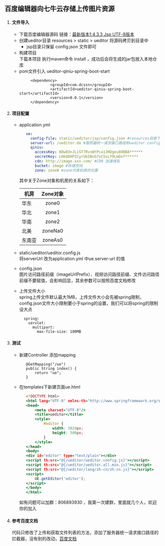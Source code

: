 ## 百度编辑器向七牛云存储上传图片资源<br>
1. #### 文件导入<br>
   * 下载百度编辑器源码 链接：[最新版本1.4.3.3 Jsp UTF-8版本](https://ueditor.baidu.com/build/build_down.php?n=ueditor&v=1_4_3_3-utf8-jsp)<br>
   * 创建ueditor目录 resources > static > ueditor 将源码拷贝到目录中
      * jsp目录只保留 config.json 文件即可
   * 构建项目<br>
       下载本项目 执行maven命令 install ，成功后会将生成的jar包放入本地仓库
   * pom文件引入 ueditor-qiniu-spring-boot-start
      ``` 下载源码 maven install 会将jar包放到本地仓库
           <dependency>
                    <groupId>com.dcssn</groupId>
                    <artifactId>ueditor-qiniu-spring-boot-start</artifactId>
                    <version>0.0.1</version>
           </dependency>
      ```
2. #### 项目配置<br>
   * application.yml
      ```application.yml
         ue:
           config-file: static/ueditor/jsp/config.json #resources目录下配置文件的位置
           server-url: /ueditor.do #服务器统一请求接口路径和ueditor.config.js中的serverUrl要一致
           qiniu:
             accessKey: 8Dw03nJLiST7RvsWtPca1JHDgeu8O0BA******
             secretKey: LHkGDHPZCyrUk5BxG7vC5sLY9LmDxf******
             cdn: http://image.xxx.com/ #CDN 加速域名
             bucket: image #存储空间
             zone: zone0 #zone代表机房的位置
      ```
      其中关于Zone对象和机房的关系如下：<br>
      
      | 机房           | Zone对象      | 
      | ------------- |:-------------:| 
      | 华东          | zone0         | 
      | 华北          | zone1         | 
      | 华南          | zone2         | 
      | 北美          | zoneNa0       | 
      | 东南亚        | zoneAs0       | 
   
   * static/ueditor/ueditor.config.js <br>
      将serverUrl 改为application.yml 中ue.server-url 的值
   * config.json <br>
      图片访问路径前缀（imageUrlPrefix）、视频访问路径前缀、文件访问路径前缀不要赋值，会影响回显，其余参数可以按照百度文档修改
   * 上传文件大小 <br>
      spring上传文件默认最大1MB，上传文件大小会先被spring限制，config.json文件大小限制要小于spring的设置，我们可以将spring的限制设大点
      ```
        spring:
          servlet:
            multipart:
              max-file-size: 100MB
      ```
3. #### 测试     
   * 新建Controller 添加mapping
      ```
         @GetMapping("/ue")
         public String index() {
             return "ue";
         }
      ```
   * 在templates下新建页面ue.html
      ```ue.html
         <!DOCTYPE html>
         <html lang="UTF-8" xmlns:th="http://www.springframework.org/schema/jdbc">
         <head>
             <meta charset="UTF-8"/>
             <title>ueditor</title>
             <style>
                 #editor {
                     width: 1024px;
                     height: 500px;
                 }
             </style>
         </head>
         <body>
         <div id="editor" type="text/plain"></div>
         <script th:src="@{/ueditor/ueditor.config.js}"></script>
         <script th:src="@{/ueditor/ueditor.all.min.js}"></script>
         <script th:src="@{/ueditor/lang/zh-cn/zh-cn.js}"></script>
         <script>
             UE.getEditor('editor');
         </script>
         </body>
         </html>
      ```
      如有问题可以加群：806893930 ，我第一次建群，里面就几个人，欢迎你的加入
4. #### 参考百度文档
    代码只修改了上传和获取文件列表的方法，添加了服务器统一请求接口路径的拦截器，没有别的改动，[百度文档](http://fex.baidu.com/ueditor/)